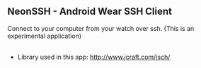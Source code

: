 ## NeonSSH - Android Wear SSH Client
Connect to your computer from your watch over ssh.
(This is an experimental application)
<br />
<br />
- Library used in this app: http://www.jcraft.com/jsch/
